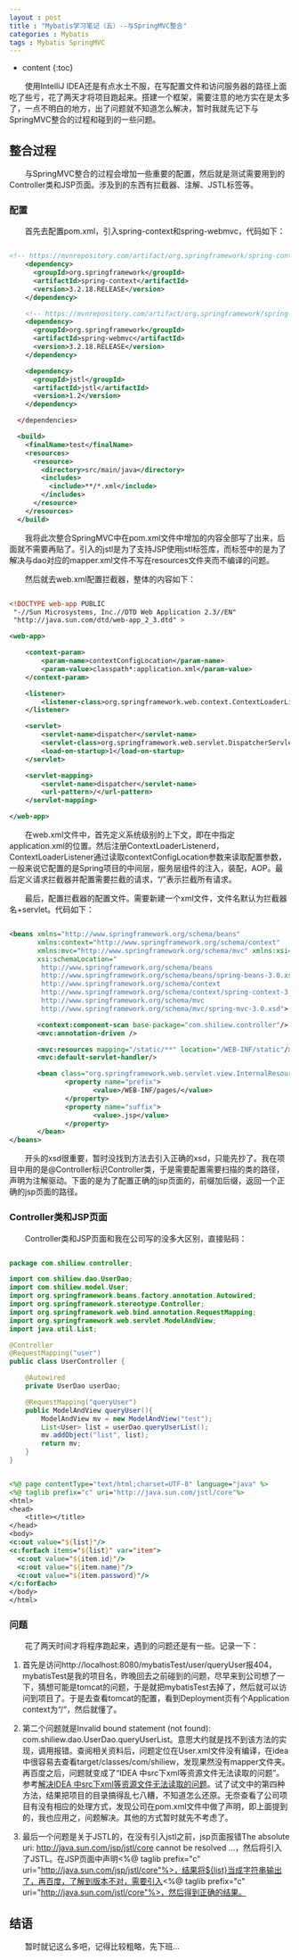 ```yaml
---
layout : post
title : "Mybatis学习笔记（五）--与SpringMVC整合"
categories : Mybatis
tags : Mybatis SpringMVC
---
```


* content
{:toc}

　　使用IntelliJ IDEA还是有点水土不服，在写配置文件和访问服务器的路径上面吃了些亏，花了两天才将项目跑起来。搭建一个框架，需要注意的地方实在是太多了，一点不明白的地方，出了问题就不知道怎么解决，暂时我就先记下与SpringMVC整合的过程和碰到的一些问题。





## 整合过程

　　与SpringMVC整合的过程会增加一些重要的配置，然后就是测试需要用到的Controller类和JSP页面。涉及到的东西有拦截器、注解、JSTL标签等。

### 配置

　　首先去配置pom.xml，引入spring-context和spring-webmvc，代码如下：

```xml

<!-- https://mvnrepository.com/artifact/org.springframework/spring-context -->
    <dependency>
      <groupId>org.springframework</groupId>
      <artifactId>spring-context</artifactId>
      <version>3.2.18.RELEASE</version>
    </dependency>

    <!-- https://mvnrepository.com/artifact/org.springframework/spring-webmvc -->
    <dependency>
      <groupId>org.springframework</groupId>
      <artifactId>spring-webmvc</artifactId>
      <version>3.2.18.RELEASE</version>
    </dependency>

    <dependency>
      <groupId>jstl</groupId>
      <artifactId>jstl</artifactId>
      <version>1.2</version>
    </dependency>

  </dependencies>

  <build>
    <finalName>test</finalName>
    <resources>
      <resource>
        <directory>src/main/java</directory>
        <includes>
          <include>**/*.xml</include>
        </includes>
      </resource>
    </resources>
  </build>

```

　　我将此次整合SpringMVC中在pom.xml文件中增加的内容全部写了出来，后面就不需要再贴了。引入的jstl是为了支持JSP使用jstl标签库，而<build>标签中的<resources>是为了解决与dao对应的mapper.xml文件不写在resources文件夹而不编译的问题。

　　然后就去web.xml配置拦截器，整体的内容如下：

```xml

<!DOCTYPE web-app PUBLIC
 "-//Sun Microsystems, Inc.//DTD Web Application 2.3//EN"
 "http://java.sun.com/dtd/web-app_2_3.dtd" >

<web-app>

    <context-param>
        <param-name>contextConfigLocation</param-name>
        <param-value>classpath*:application.xml</param-value>
    </context-param>

    <listener>
        <listener-class>org.springframework.web.context.ContextLoaderListener</listener-class>
    </listener>

    <servlet>
        <servlet-name>dispatcher</servlet-name>
        <servlet-class>org.springframework.web.servlet.DispatcherServlet</servlet-class>
        <load-on-startup>1</load-on-startup>
    </servlet>

    <servlet-mapping>
        <servlet-name>dispatcher</servlet-name>
        <url-pattern>/</url-pattern>
    </servlet-mapping>

</web-app>

```

　　在web.xml文件中，首先定义系统级别的上下文，即在<context-param>中指定application.xml的位置。然后注册ContextLoaderListenerd，ContextLoaderListener通过读取contextConfigLocation参数来读取配置参数，一般来说它配置的是Spring项目的中间层，服务层组件的注入，装配，AOP。最后定义请求拦截器并配置需要拦截的请求，“/”表示拦截所有请求。

　　最后，配置拦截器的配置文件。需要新建一个xml文件，文件名默认为拦截器名+servlet。代码如下：

```xml

<beans xmlns="http://www.springframework.org/schema/beans"
       xmlns:context="http://www.springframework.org/schema/context"
       xmlns:mvc="http://www.springframework.org/schema/mvc" xmlns:xsi="http://www.w3.org/2001/XMLSchema-instance"
       xsi:schemaLocation="
        http://www.springframework.org/schema/beans
        http://www.springframework.org/schema/beans/spring-beans-3.0.xsd
        http://www.springframework.org/schema/context
        http://www.springframework.org/schema/context/spring-context-3.0.xsd
        http://www.springframework.org/schema/mvc
        http://www.springframework.org/schema/mvc/spring-mvc-3.0.xsd">

       <context:component-scan base-package="com.shiliew.controller"/>
       <mvc:annotation-driven />

       <mvc:resources mapping="/static/**" location="/WEB-INF/static"/>
       <mvc:default-servlet-handler/>

       <bean class="org.springframework.web.servlet.view.InternalResourceViewResolver">
              <property name="prefix">
                     <value>/WEB-INF/pages/</value>
              </property>
              <property name="suffix">
                     <value>.jsp</value>
              </property>
       </bean>
</beans>

```

　　开头的xsd很重要，暂时没找到方法去引入正确的xsd，只能先抄了。我在项目中用的是@Controller标识Controller类，于是需要配置需要扫描的类的路径，声明为注解驱动。下面的<bean>是为了配置正确的jsp页面的，前缀加后缀，返回一个正确的jsp页面的路径。

### Controller类和JSP页面

　　Controller类和JSP页面和我在公司写的没多大区别，直接贴码：

```java

package com.shiliew.controller;

import com.shiliew.dao.UserDao;
import com.shiliew.model.User;
import org.springframework.beans.factory.annotation.Autowired;
import org.springframework.stereotype.Controller;
import org.springframework.web.bind.annotation.RequestMapping;
import org.springframework.web.servlet.ModelAndView;
import java.util.List;

@Controller
@RequestMapping("user")
public class UserController {

    @Autowired
    private UserDao userDao;

    @RequestMapping("queryUser")
    public ModelAndView queryUser(){
        ModelAndView mv = new ModelAndView("test");
        List<User> list = userDao.queryUserList();
        mv.addObject("list", list);
        return mv;
    }
}

```

```jsp

<%@ page contentType="text/html;charset=UTF-8" language="java" %>
<%@ taglib prefix="c" uri="http://java.sun.com/jstl/core"%>
<html>
<head>
    <title></title>
</head>
<body>
<c:out value="${list}"/>
<c:forEach items="${list}" var="item">
  <c:out value="${item.id}"/>
  <c:out value="${item.name}"/>
  <c:out value="${item.password}"/>
</c:forEach>
</body>
</html>

```

### 问题

　　花了两天时间才将程序跑起来，遇到的问题还是有一些。记录一下：
1. 首先是访问http://localhost:8080/mybatisTest/user/queryUser报404，mybatisTest是我的项目名，昨晚回去之前碰到的问题，尽早来到公司想了一下，猜想可能是tomcat的问题，于是就把mybatisTest去掉了，然后就可以访问到项目了。于是去查看tomcat的配置，看到Deployment页有个Application context为“/”，然后就懂了。

2. 第二个问题就是Invalid bound statement (not found): com.shiliew.dao.UserDao.queryUserList。意思大约就是找不到该方法的实现，调用报错。查阅相关资料后，问题定位在User.xml文件没有编译，在idea中很容易去查看target/classes/com/shiliew，发现果然没有mapper文件夹。再百度之后，问题就变成了“IDEA 中src下xml等资源文件无法读取的问题”。参考[解决IDEA 中src下xml等资源文件无法读取的问题](http://blog.csdn.net/shifangwannian/article/details/48882201)。试了试文中的第四种方法，结果把项目的目录搞得乱七八糟，不知道怎么还原。无奈查看了公司项目有没有相应的处理方式，发现公司在pom.xml文件中做了声明，即上面提到的<resources>，我也应用之，问题解决。其他的方式暂时就先不考虑了。

3. 最后一个问题是关于JSTL的，在没有引入jstl之前，jsp页面报错The absolute uri: http://java.sun.com/jsp/jstl/core cannot be resolved ...，然后将引入了JSTL。在JSP页面中声明<%@ taglib prefix="c" uri="http://java.sun.com/jsp/jstl/core"%>，结果将${list}当成字符串输出了，再百度，了解到版本不对，需要引入<%@ taglib prefix="c" uri="http://java.sun.com/jstl/core"%>，然后得到正确的结果。

## 结语

　　暂时就记这么多吧，记得比较粗略，先下班...

